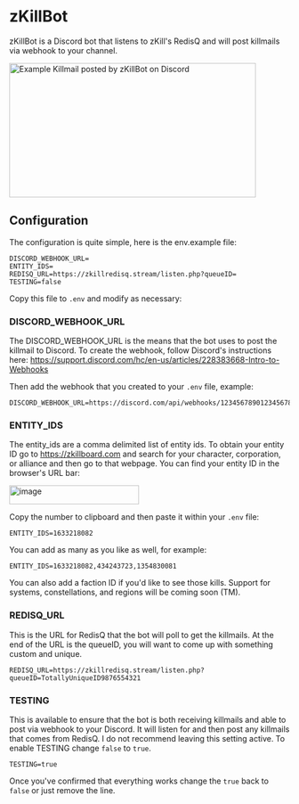 # zKillBot

zKillBot is a Discord bot that listens to zKill's RedisQ and will post killmails via webhook to your channel.

<img width="443" height="241" alt="Example Killmail posted by zKillBot on Discord" src="https://github.com/user-attachments/assets/7a8376bf-a444-4d53-b339-fe3eab9fc67c" />

## Configuration

The configuration is quite simple, here is the env.example file:

```
DISCORD_WEBHOOK_URL=
ENTITY_IDS=
REDISQ_URL=https://zkillredisq.stream/listen.php?queueID=
TESTING=false
```

Copy this file to ```.env``` and modify as necessary:

### DISCORD_WEBHOOK_URL

The DISCORD_WEBHOOK_URL is the means that the bot uses to post the killmail to Discord.  To create the webhook, follow Discord's instructions here: https://support.discord.com/hc/en-us/articles/228383668-Intro-to-Webhooks

Then add the webhook that you created to your ```.env``` file, example:

```
DISCORD_WEBHOOK_URL=https://discord.com/api/webhooks/12345678901234567890/abcdefghijklmnopqrstuvwxyz
```

### ENTITY_IDS

The entity_ids are a comma delimited list of entity ids.  To obtain your entity ID go to https://zkillboard.com and search for your character, corporation, or alliance and then go to that webpage.  You can find your entity ID in the browser's URL bar:

<img width="233" height="34" alt="image" src="https://github.com/user-attachments/assets/dbac58cf-2cb3-44b1-9306-f4e9bacc69a5" />

Copy the number to clipboard and then paste it within your ```.env``` file:

```
ENTITY_IDS=1633218082
```

You can add as many as you like as well, for example:

```
ENTITY_IDS=1633218082,434243723,1354830081
```

You can also add a faction ID if you'd like to see those kills.  Support for systems, constellations, and regions will be coming soon (TM).

### REDISQ_URL

This is the URL for RedisQ that the bot will poll to get the killmails.  At the end of the URL is the queueID, you will want to come up with something custom and unique.

```
REDISQ_URL=https://zkillredisq.stream/listen.php?queueID=TotallyUniqueID9876554321
```

### TESTING

This is available to ensure that the bot is both receiving killmails and able to post via webhook to your Discord.  It will listen for and then post any killmails that comes from RedisQ.  I do not recommend leaving this setting active.  To enable TESTING change ```false``` to ```true```.

```
TESTING=true
```

Once you've confirmed that everything works change the ```true``` back to ```false``` or just remove the line.
